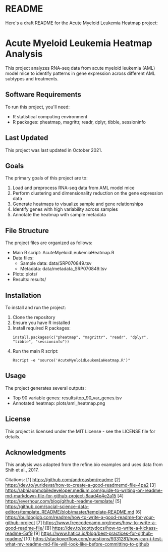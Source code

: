 # README

Here's a draft README for the Acute Myeloid Leukemia Heatmap project:

# Acute Myeloid Leukemia Heatmap Analysis

This project analyzes RNA-seq data from acute myeloid leukemia (AML) model mice to identify patterns in gene expression across different AML subtypes and treatments.

## Software Requirements

To run this project, you'll need:

- R statistical computing environment
- R packages: pheatmap, magrittr, readr, dplyr, tibble, sessioninfo

## Last Updated

This project was last updated in October 2021.

## Goals

The primary goals of this project are to:

1. Load and preprocess RNA-seq data from AML model mice
2. Perform clustering and dimensionality reduction on the gene expression data  
3. Generate heatmaps to visualize sample and gene relationships
4. Identify genes with high variability across samples
5. Annotate the heatmap with sample metadata

## File Structure

The project files are organized as follows:

- Main R script: AcuteMyeloidLeukemiaHeatmap.R
- Data files:
  - Sample data: data/SRP070849.tsv
  - Metadata: data/metadata_SRP070849.tsv
- Plots: plots/
- Results: results/

## Installation

To install and run the project:

1. Clone the repository
2. Ensure you have R installed
3. Install required R packages:
   ```
   install.packages(c("pheatmap", "magrittr", "readr", "dplyr", "tibble", "sessioninfo"))
   ```
4. Run the main R script:
   ```
   Rscript -e "source('AcuteMyeloidLeukemiaHeatmap.R')"
   ```

## Usage

The project generates several outputs:

- Top 90 variable genes: results/top_90_var_genes.tsv
- Annotated heatmap: plots/aml_heatmap.png

## License

This project is licensed under the MIT License - see the LICENSE file for details.

## Acknowledgments

This analysis was adapted from the refine.bio examples and uses data from Shih et al., 2017.

Citations:
[1] https://github.com/andreasbm/readme
[2] https://dev.to/yuridevat/how-to-create-a-good-readmemd-file-4pa2
[3] https://abhiappmobiledeveloper.medium.com/guide-to-writing-on-readme-md-markdown-file-for-github-project-8aad4e4e2a15
[4] https://everhour.com/blog/github-readme-template/
[5] https://github.com/social-science-data-editors/template_README/blob/master/template-README.md
[6] https://bulldogjob.com/readme/how-to-write-a-good-readme-for-your-github-project
[7] https://www.freecodecamp.org/news/how-to-write-a-good-readme-file/
[8] https://dev.to/scottydocs/how-to-write-a-kickass-readme-5af9
[9] https://www.hatica.io/blog/best-practices-for-github-readme/
[10] https://stackoverflow.com/questions/9331281/how-can-i-test-what-my-readme-md-file-will-look-like-before-committing-to-github
